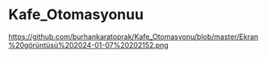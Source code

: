 # Kafe_Otomasyonuu
https://github.com/burhankaratoprak/Kafe_Otomasyonu/blob/master/Ekran%20görüntüsü%202024-01-07%20202152.png
